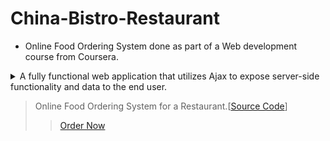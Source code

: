 # China-Bistro-Restaurant
 
- Online Food Ordering System done as part of a Web development course from Coursera.
 
<details>
  <summary>A fully functional web application that utilizes Ajax to expose server-side functionality and data to the end user.</summary>
</details>


> Online Food Ordering System for a Restaurant.[[Source Code](https://github.com/Polkam-Vineeth/WebApp-Projects/tree/CoolWebBranch)]
>> [Order Now](https://polkam-vineeth.github.io/WebApp-Projects/Module-5/index.html)

